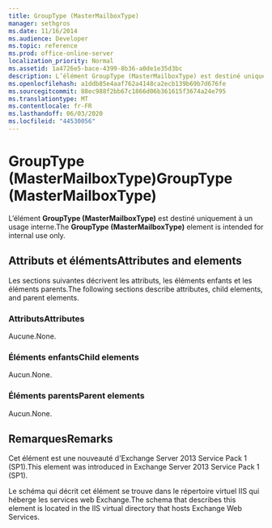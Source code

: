 ```yaml
---
title: GroupType (MasterMailboxType)
manager: sethgros
ms.date: 11/16/2014
ms.audience: Developer
ms.topic: reference
ms.prod: office-online-server
localization_priority: Normal
ms.assetid: 1a4726e5-bace-4399-8b36-a0de1e35d3bc
description: L’élément GroupType (MasterMailboxType) est destiné uniquement à un usage interne.
ms.openlocfilehash: a1ddb85e4aaf762a4148ca2ecb139b69b7d676fe
ms.sourcegitcommit: 88ec988f2bb67c1866d06b361615f3674a24e795
ms.translationtype: MT
ms.contentlocale: fr-FR
ms.lasthandoff: 06/03/2020
ms.locfileid: "44530056"
---
```

# <a name="grouptype-mastermailboxtype"></a><span data-ttu-id="c6461-103">GroupType (MasterMailboxType)</span><span class="sxs-lookup"><span data-stu-id="c6461-103">GroupType (MasterMailboxType)</span></span>

<span data-ttu-id="c6461-104">L’élément **GroupType (MasterMailboxType)** est destiné uniquement à un usage interne.</span><span class="sxs-lookup"><span data-stu-id="c6461-104">The **GroupType (MasterMailboxType)** element is intended for internal use only.</span></span> 

## <a name="attributes-and-elements"></a><span data-ttu-id="c6461-105">Attributs et éléments</span><span class="sxs-lookup"><span data-stu-id="c6461-105">Attributes and elements</span></span>

<span data-ttu-id="c6461-106">Les sections suivantes décrivent les attributs, les éléments enfants et les éléments parents.</span><span class="sxs-lookup"><span data-stu-id="c6461-106">The following sections describe attributes, child elements, and parent elements.</span></span>
  
### <a name="attributes"></a><span data-ttu-id="c6461-107">Attributs</span><span class="sxs-lookup"><span data-stu-id="c6461-107">Attributes</span></span>

<span data-ttu-id="c6461-108">Aucune.</span><span class="sxs-lookup"><span data-stu-id="c6461-108">None.</span></span>
  
### <a name="child-elements"></a><span data-ttu-id="c6461-109">Éléments enfants</span><span class="sxs-lookup"><span data-stu-id="c6461-109">Child elements</span></span>

<span data-ttu-id="c6461-110">Aucun.</span><span class="sxs-lookup"><span data-stu-id="c6461-110">None.</span></span>
  
### <a name="parent-elements"></a><span data-ttu-id="c6461-111">Éléments parents</span><span class="sxs-lookup"><span data-stu-id="c6461-111">Parent elements</span></span>

<span data-ttu-id="c6461-112">Aucun.</span><span class="sxs-lookup"><span data-stu-id="c6461-112">None.</span></span>
  
## <a name="remarks"></a><span data-ttu-id="c6461-113">Remarques</span><span class="sxs-lookup"><span data-stu-id="c6461-113">Remarks</span></span>

<span data-ttu-id="c6461-114">Cet élément est une nouveauté d'Exchange Server 2013 Service Pack 1 (SP1).</span><span class="sxs-lookup"><span data-stu-id="c6461-114">This element was introduced in Exchange Server 2013 Service Pack 1 (SP1).</span></span>
  
<span data-ttu-id="c6461-115">Le schéma qui décrit cet élément se trouve dans le répertoire virtuel IIS qui héberge les services web Exchange.</span><span class="sxs-lookup"><span data-stu-id="c6461-115">The schema that describes this element is located in the IIS virtual directory that hosts Exchange Web Services.</span></span>
  

